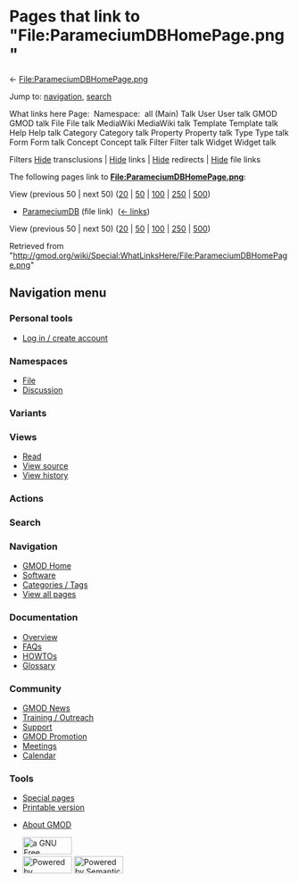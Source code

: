 <div id="mw-page-base" class="noprint">

</div>

<div id="mw-head-base" class="noprint">

</div>

<div id="content" class="mw-body" role="main">

<span id="top"></span>

<div id="mw-js-message" style="display:none;">

</div>



# <span dir="auto">Pages that link to "File:ParameciumDBHomePage.png"</span>

<div id="bodyContent">

<div id="contentSub">

←
[File:ParameciumDBHomePage.png](/wiki/File:ParameciumDBHomePage.png "File:ParameciumDBHomePage.png")

</div>

<div id="jump-to-nav" class="mw-jump">

Jump to: [navigation](#mw-navigation), [search](#p-search)

</div>

<div id="mw-content-text">

What links here Page:  Namespace:  all (Main) Talk User User talk GMOD
GMOD talk File File talk MediaWiki MediaWiki talk Template Template talk
Help Help talk Category Category talk Property Property talk Type Type
talk Form Form talk Concept Concept talk Filter Filter talk Widget
Widget talk

Filters
[Hide](/mediawiki/index.php?title=Special:WhatLinksHere/File:ParameciumDBHomePage.png&hidetrans=1 "Special:WhatLinksHere/File:ParameciumDBHomePage.png")
transclusions \|
[Hide](/mediawiki/index.php?title=Special:WhatLinksHere/File:ParameciumDBHomePage.png&hidelinks=1 "Special:WhatLinksHere/File:ParameciumDBHomePage.png")
links \|
[Hide](/mediawiki/index.php?title=Special:WhatLinksHere/File:ParameciumDBHomePage.png&hideredirs=1 "Special:WhatLinksHere/File:ParameciumDBHomePage.png")
redirects \|
[Hide](/mediawiki/index.php?title=Special:WhatLinksHere/File:ParameciumDBHomePage.png&hideimages=1 "Special:WhatLinksHere/File:ParameciumDBHomePage.png")
file links

The following pages link to
**[File:ParameciumDBHomePage.png](/wiki/File:ParameciumDBHomePage.png "File:ParameciumDBHomePage.png")**:

View (previous 50 \| next 50)
([20](/mediawiki/index.php?title=Special:WhatLinksHere/File:ParameciumDBHomePage.png&limit=20 "Special:WhatLinksHere/File:ParameciumDBHomePage.png")
\|
[50](/mediawiki/index.php?title=Special:WhatLinksHere/File:ParameciumDBHomePage.png&limit=50 "Special:WhatLinksHere/File:ParameciumDBHomePage.png")
\|
[100](/mediawiki/index.php?title=Special:WhatLinksHere/File:ParameciumDBHomePage.png&limit=100 "Special:WhatLinksHere/File:ParameciumDBHomePage.png")
\|
[250](/mediawiki/index.php?title=Special:WhatLinksHere/File:ParameciumDBHomePage.png&limit=250 "Special:WhatLinksHere/File:ParameciumDBHomePage.png")
\|
[500](/mediawiki/index.php?title=Special:WhatLinksHere/File:ParameciumDBHomePage.png&limit=500 "Special:WhatLinksHere/File:ParameciumDBHomePage.png"))

- [ParameciumDB](/wiki/ParameciumDB "ParameciumDB") (file link) ‎
  <span class="mw-whatlinkshere-tools">([←
  links](/mediawiki/index.php?title=Special:WhatLinksHere&target=ParameciumDB "Special:WhatLinksHere"))</span>

View (previous 50 \| next 50)
([20](/mediawiki/index.php?title=Special:WhatLinksHere/File:ParameciumDBHomePage.png&limit=20 "Special:WhatLinksHere/File:ParameciumDBHomePage.png")
\|
[50](/mediawiki/index.php?title=Special:WhatLinksHere/File:ParameciumDBHomePage.png&limit=50 "Special:WhatLinksHere/File:ParameciumDBHomePage.png")
\|
[100](/mediawiki/index.php?title=Special:WhatLinksHere/File:ParameciumDBHomePage.png&limit=100 "Special:WhatLinksHere/File:ParameciumDBHomePage.png")
\|
[250](/mediawiki/index.php?title=Special:WhatLinksHere/File:ParameciumDBHomePage.png&limit=250 "Special:WhatLinksHere/File:ParameciumDBHomePage.png")
\|
[500](/mediawiki/index.php?title=Special:WhatLinksHere/File:ParameciumDBHomePage.png&limit=500 "Special:WhatLinksHere/File:ParameciumDBHomePage.png"))

</div>

<div class="printfooter">

Retrieved from
"<http://gmod.org/wiki/Special:WhatLinksHere/File:ParameciumDBHomePage.png>"

</div>

<div id="catlinks" class="catlinks catlinks-allhidden">

</div>

<div class="visualClear">

</div>

</div>

</div>

<div id="mw-navigation">

## Navigation menu

<div id="mw-head">

<div id="p-personal" role="navigation"
aria-labelledby="p-personal-label">

### Personal tools

- <span id="pt-login"><a
  href="/mediawiki/index.php?title=Special:UserLogin&amp;returnto=Special%3AWhatLinksHere%2FFile%3AParameciumDBHomePage.png"
  accesskey="o"
  title="You are encouraged to log in; however, it is not mandatory [o]">Log
  in / create account</a></span>

</div>

<div id="left-navigation">

<div id="p-namespaces" class="vectorTabs" role="navigation"
aria-labelledby="p-namespaces-label">

### Namespaces

- <span id="ca-nstab-image"><a href="/wiki/File:ParameciumDBHomePage.png" accesskey="c"
  title="View the file page [c]">File</a></span>
- <span id="ca-talk"><a
  href="/mediawiki/index.php?title=File_talk:ParameciumDBHomePage.png&amp;action=edit&amp;redlink=1"
  accesskey="t"
  title="Discussion about the content page [t]">Discussion</a></span>

</div>

<div id="p-variants" class="vectorMenu emptyPortlet" role="navigation"
aria-labelledby="p-variants-label">

### 

### Variants[](#)

<div class="menu">

</div>

</div>

</div>

<div id="right-navigation">

<div id="p-views" class="vectorTabs" role="navigation"
aria-labelledby="p-views-label">

### Views

- <span id="ca-view">[Read](/wiki/File:ParameciumDBHomePage.png)</span>
- <span id="ca-viewsource"><a
  href="/mediawiki/index.php?title=File:ParameciumDBHomePage.png&amp;action=edit"
  accesskey="e" title="This page is protected.
  You can view its source [e]">View source</a></span>
- <span id="ca-history"><a
  href="/mediawiki/index.php?title=File:ParameciumDBHomePage.png&amp;action=history"
  accesskey="h" title="Past revisions of this page [h]">View history</a></span>

</div>

<div id="p-cactions" class="vectorMenu emptyPortlet" role="navigation"
aria-labelledby="p-cactions-label">

### Actions[](#)

<div class="menu">

</div>

</div>

<div id="p-search" role="search">

### Search

<div id="simpleSearch">

</div>

</div>

</div>

</div>

<div id="mw-panel">

<div id="p-logo" role="banner">

<a href="/wiki/Main_Page"
style="background-image: url(http://gmod.org/images/GMOD-cogs.png);"
title="Visit the main page"></a>

</div>

<div id="p-Navigation" class="portal" role="navigation"
aria-labelledby="p-Navigation-label">

### Navigation

<div class="body">

- <span id="n-GMOD-Home">[GMOD Home](/wiki/Main_Page)</span>
- <span id="n-Software">[Software](/wiki/GMOD_Components)</span>
- <span id="n-Categories-.2F-Tags">[Categories /
  Tags](/wiki/Categories)</span>
- <span id="n-View-all-pages">[View all
  pages](/wiki/Special:AllPages)</span>

</div>

</div>

<div id="p-Documentation" class="portal" role="navigation"
aria-labelledby="p-Documentation-label">

### Documentation

<div class="body">

- <span id="n-Overview">[Overview](/wiki/Overview)</span>
- <span id="n-FAQs">[FAQs](/wiki/Category:FAQ)</span>
- <span id="n-HOWTOs">[HOWTOs](/wiki/Category:HOWTO)</span>
- <span id="n-Glossary">[Glossary](/wiki/Glossary)</span>

</div>

</div>

<div id="p-Community" class="portal" role="navigation"
aria-labelledby="p-Community-label">

### Community

<div class="body">

- <span id="n-GMOD-News">[GMOD News](/wiki/GMOD_News)</span>
- <span id="n-Training-.2F-Outreach">[Training /
  Outreach](/wiki/Training_and_Outreach)</span>
- <span id="n-Support">[Support](/wiki/Support)</span>
- <span id="n-GMOD-Promotion">[GMOD
  Promotion](/wiki/GMOD_Promotion)</span>
- <span id="n-Meetings">[Meetings](/wiki/Meetings)</span>
- <span id="n-Calendar">[Calendar](/wiki/Calendar)</span>

</div>

</div>

<div id="p-tb" class="portal" role="navigation"
aria-labelledby="p-tb-label">

### Tools

<div class="body">

- <span id="t-specialpages"><a href="/wiki/Special:SpecialPages" accesskey="q"
  title="A list of all special pages [q]">Special pages</a></span>
- <span id="t-print"><a
  href="/mediawiki/index.php?title=Special:WhatLinksHere/File:ParameciumDBHomePage.png&amp;printable=yes"
  rel="alternate" accesskey="p"
  title="Printable version of this page [p]">Printable version</a></span>

</div>

</div>

</div>

</div>

<div id="footer" role="contentinfo">

- <span id="footer-places-about">[About
  GMOD](/wiki/GMOD:About "GMOD:About")</span>

<!-- -->

- <span id="footer-copyrightico">[<img src="http://www.gnu.org/graphics/gfdl-logo-small.png" width="88"
  height="31" alt="a GNU Free Documentation License" />](http://www.gnu.org/licenses/fdl-1.3.html)</span>
- <span id="footer-poweredbyico">[<img src="/mediawiki/skins/common/images/poweredby_mediawiki_88x31.png"
  width="88" height="31" alt="Powered by MediaWiki" />](//www.mediawiki.org/)
  [<img
  src="/mediawiki/extensions/SemanticMediaWiki/includes/../resources/images/smw_button.png"
  width="88" height="31" alt="Powered by Semantic MediaWiki" />](https://www.semantic-mediawiki.org/wiki/Semantic_MediaWiki)</span>

<div style="clear:both">

</div>

</div>
